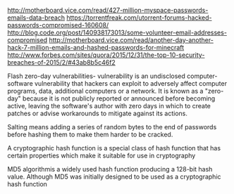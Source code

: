 http://motherboard.vice.com/read/427-million-myspace-passwords-emails-data-breach
https://torrentfreak.com/utorrent-forums-hacked-passwords-compromised-160608/
http://blog.code.org/post/140938173013/some-volunteer-email-addresses-compromised
http://motherboard.vice.com/read/another-day-another-hack-7-million-emails-and-hashed-passwords-for-minecraft
http://www.forbes.com/sites/quora/2015/12/31/the-top-10-security-breaches-of-2015/2/#43ab8b5c46f2

Flash zero-day vulnerabilities- vulnerability is an undisclosed computer-software vulnerability that hackers can exploit to adversely affect computer programs, data, additional computers or a network. It is known as a "zero-day" because it is not publicly reported or announced before becoming active, leaving the software's author with zero days in which to create patches or advise workarounds to mitigate against its actions.

Salting means adding a series of random bytes to the end of passwords before hashing them to make them harder to be cracked.

A cryptographic hash function is a special class of hash function that has certain properties which make it suitable for use in cryptography

 MD5 algorithmis a widely used hash function producing a 128-bit hash value. Although MD5 was initially designed to be used as a cryptographic hash function
